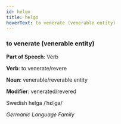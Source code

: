 ```yaml
---
id: helgo
title: helgo
hoverText: to venerate (venerable entity)
---
```


### to venerate (venerable entity)

**Part of Speech**: Verb

**Verb**: to venerate/revere

**Noun**: venerable/reverable entity

**Modifier**: venerated/revered

Swedish helga /ˈhɛlˌɡa/

*Germanic Language Family*
